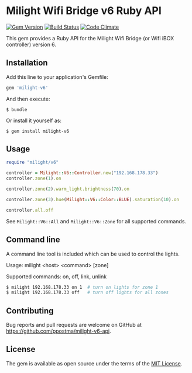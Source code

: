 # Milight Wifi Bridge v6 Ruby API

[![Gem Version](https://badge.fury.io/rb/milight-v6.svg)](https://badge.fury.io/rb/milight-v6)
[![Build Status](https://travis-ci.org/ppostma/milight-v6-api.svg?branch=master)](https://travis-ci.org/ppostma/milight-v6-api)
[![Code Climate](https://codeclimate.com/github/ppostma/milight-v6-api/badges/gpa.svg)](https://codeclimate.com/github/ppostma/milight-v6-api)

This gem provides a Ruby API for the Milight Wifi Bridge (or Wifi iBOX controller) version 6.

## Installation

Add this line to your application's Gemfile:

```ruby
gem 'milight-v6'
```

And then execute:

    $ bundle

Or install it yourself as:

    $ gem install milight-v6

## Usage

```ruby
require "milight/v6"

controller = Milight::V6::Controller.new("192.168.178.33")
controller.zone(1).on

controller.zone(2).warm_light.brightness(70).on

controller.zone(3).hue(Milight::V6::Color::BLUE).saturation(10).on

controller.all.off
```

See `Milight::V6::All` and `Milight::V6::Zone` for all supported commands.

## Command line

A command line tool is included which can be used to control the lights.

Usage: milight &lt;host&gt; &lt;command&gt; [zone]

Supported commands: on, off, link, unlink

```bash
$ milight 192.168.178.33 on 1  # turn on lights for zone 1
$ milight 192.168.178.33 off   # turn off lights for all zones
```

## Contributing

Bug reports and pull requests are welcome on GitHub at https://github.com/ppostma/milight-v6-api.

## License

The gem is available as open source under the terms of the [MIT License](https://opensource.org/licenses/MIT).
